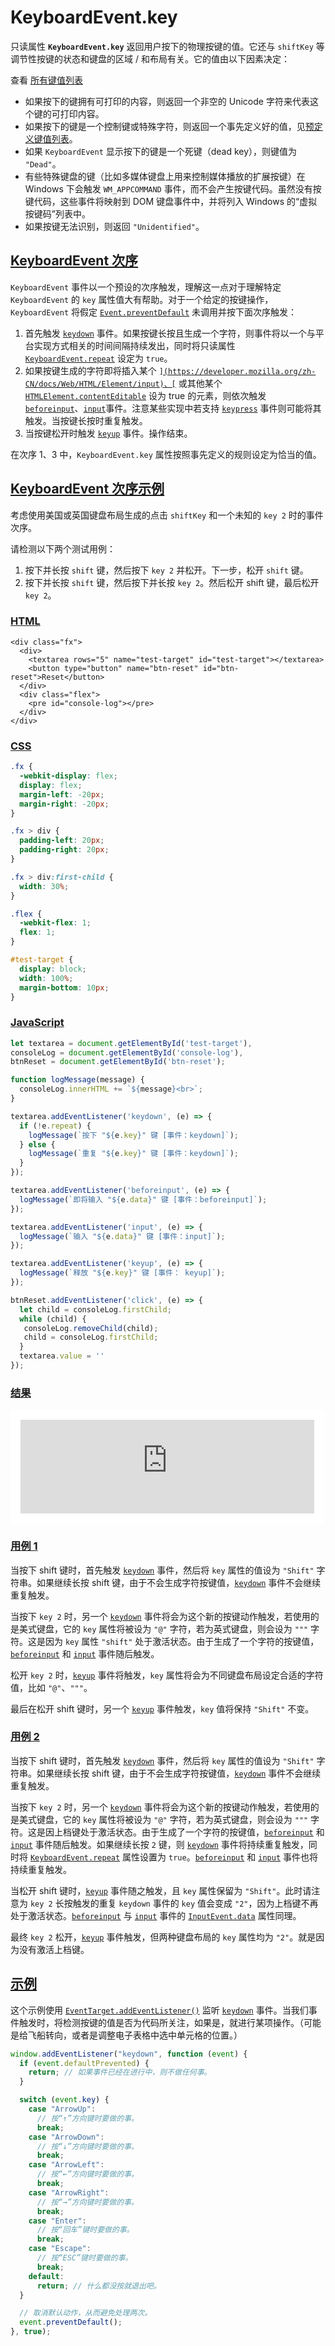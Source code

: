 # KeyboardEvent.key

只读属性 **`KeyboardEvent.key`** 返回用户按下的物理按键的值。它还与 `shiftKey` 等调节性按键的状态和键盘的区域 / 和布局有关。它的值由以下因素决定：

查看 [所有键值列表](https://developer.mozilla.org/zh-CN/docs/Web/API/UI_Events/Keyboard_event_key_values)

-   如果按下的键拥有可打印的内容，则返回一个非空的 Unicode 字符来代表这个键的可打印内容。
-   如果按下的键是一个控制键或特殊字符，则返回一个事先定义好的值，见[预定义键值列表](https://developer.mozilla.org/zh-CN/docs/Web/API/UI_Events/Keyboard_event_key_values)。
-   如果 `KeyboardEvent` 显示按下的键是一个死键（dead key），则键值为 `"Dead"`。
-   有些特殊键盘的键（比如多媒体键盘上用来控制媒体播放的扩展按键）在 Windows 下会触发 `WM_APPCOMMAND` 事件，而不会产生按键代码。虽然没有按键代码，这些事件将映射到 DOM 键盘事件中，并将列入 Windows 的“虚拟按键码”列表中。
-   如果按键无法识别，则返回 `"Unidentified"`。

## [KeyboardEvent 次序](https://developer.mozilla.org/zh-CN/docs/Web/API/KeyboardEvent/key#keyboardevent_次序)

`KeyboardEvent` 事件以一个预设的次序触发，理解这一点对于理解特定 `KeyboardEvent` 的 `key` 属性值大有帮助。对于一个给定的按键操作，`KeyboardEvent` 将假定 [`Event.preventDefault`](https://developer.mozilla.org/zh-CN/docs/Web/API/Event/preventDefault) 未调用并按下面次序触发：

1.  首先触发 [`keydown`](https://developer.mozilla.org/zh-CN/docs/Web/API/Element/keydown_event) 事件。如果按键长按且生成一个字符，则事件将以一个与平台实现方式相关的时间间隔持续发出，同时将只读属性 [`KeyboardEvent.repeat`](https://developer.mozilla.org/zh-CN/docs/Web/API/KeyboardEvent/repeat) 设定为 `true`。
2.  如果按键生成的字符即将插入某个 [``](https://developer.mozilla.org/zh-CN/docs/Web/HTML/Element/input)、[``](https://developer.mozilla.org/zh-CN/docs/Web/HTML/Element/textarea) 或其他某个 [`HTMLElement.contentEditable`](https://developer.mozilla.org/zh-CN/docs/Web/API/HTMLElement/contentEditable) 设为 true 的元素，则依次触发 [`beforeinput`](https://developer.mozilla.org/zh-CN/docs/Web/API/HTMLElement/beforeinput_event)、[`input`](https://developer.mozilla.org/zh-CN/docs/Web/API/HTMLElement/input_event)事件。注意某些实现中若支持 [`keypress`](https://developer.mozilla.org/zh-CN/docs/Web/API/Element/keypress_event) 事件则可能将其触发。当按键长按时重复触发。
3.  当按键松开时触发 [`keyup`](https://developer.mozilla.org/zh-CN/docs/Web/API/Element/keyup_event) 事件。操作结束。

在次序 1、3 中，`KeyboardEvent.key` 属性按照事先定义的规则设定为恰当的值。

## [KeyboardEvent 次序示例](https://developer.mozilla.org/zh-CN/docs/Web/API/KeyboardEvent/key#keyboardevent_次序示例)

考虑使用美国或英国键盘布局生成的点击 `shiftKey` 和一个未知的 `key 2` 时的事件次序。

请检测以下两个测试用例：

1.  按下并长按 `shift` 键，然后按下 `key 2` 并松开。下一步，松开 `shift` 键。
2.  按下并长按 `shift` 键，然后按下并长按 `key 2`。然后松开 shift 键，最后松开 `key 2`。

### [HTML](https://developer.mozilla.org/zh-CN/docs/Web/API/KeyboardEvent/key#html)

```
<div class="fx">
  <div>
    <textarea rows="5" name="test-target" id="test-target"></textarea>
    <button type="button" name="btn-reset" id="btn-reset">Reset</button>
  </div>
  <div class="flex">
    <pre id="console-log"></pre>
  </div>
</div>
```

### [CSS](https://developer.mozilla.org/zh-CN/docs/Web/API/KeyboardEvent/key#css)

```css
.fx {
  -webkit-display: flex;
  display: flex;
  margin-left: -20px;
  margin-right: -20px;
}

.fx > div {
  padding-left: 20px;
  padding-right: 20px;
}

.fx > div:first-child {
  width: 30%;
}

.flex {
  -webkit-flex: 1;
  flex: 1;
}

#test-target {
  display: block;
  width: 100%;
  margin-bottom: 10px;
}
```

### [JavaScript](https://developer.mozilla.org/zh-CN/docs/Web/API/KeyboardEvent/key#javascript)

```js
let textarea = document.getElementById('test-target'),
consoleLog = document.getElementById('console-log'),
btnReset = document.getElementById('btn-reset');

function logMessage(message) {
  consoleLog.innerHTML += `${message}<br>`;
}

textarea.addEventListener('keydown', (e) => {
  if (!e.repeat) {
    logMessage(`按下 "${e.key}" 键 [事件：keydown]`);
  } else {
    logMessage(`重复 "${e.key}" 键 [事件：keydown]`);
  }
});

textarea.addEventListener('beforeinput', (e) => {
  logMessage(`即将输入 "${e.data}" 键 [事件：beforeinput]`);
});

textarea.addEventListener('input', (e) => {
  logMessage(`输入 "${e.data}" 键 [事件：input]`);
});

textarea.addEventListener('keyup', (e) => {
  logMessage(`释放 "${e.key}" 键 [事件： keyup]`);
});

btnReset.addEventListener('click', (e) => {
  let child = consoleLog.firstChild;
  while (child) {
   consoleLog.removeChild(child);
   child = consoleLog.firstChild;
  }
  textarea.value = ''
});
```

### [结果](https://developer.mozilla.org/zh-CN/docs/Web/API/KeyboardEvent/key#结果)

<iframe class="sample-code-frame" title="KeyboardEvent 次序示例 sample" id="frame_keyboardevent_次序示例" src="https://live-samples.mdn.mozilla.net/zh-CN/docs/Web/API/KeyboardEvent/key/_sample_.keyboardevent_%E6%AC%A1%E5%BA%8F%E7%A4%BA%E4%BE%8B.html" loading="lazy" style="box-sizing: content-box; border: 1px solid var(--border-primary); max-width: 100%; width: calc((100% - 2rem) - 2px); background: rgb(255, 255, 255); border-radius: var(--elem-radius); padding: 1rem;"></iframe>

### [用例 1](https://developer.mozilla.org/zh-CN/docs/Web/API/KeyboardEvent/key#用例_1)

当按下 shift 键时，首先触发 [`keydown`](https://developer.mozilla.org/zh-CN/docs/Web/API/Element/keydown_event) 事件，然后将 `key` 属性的值设为 `"Shift"` 字符串。如果继续长按 shift 键，由于不会生成字符按键值，[`keydown`](https://developer.mozilla.org/zh-CN/docs/Web/API/Element/keydown_event) 事件不会继续重复触发。

当按下 `key 2` 时，另一个 [`keydown`](https://developer.mozilla.org/zh-CN/docs/Web/API/Element/keydown_event) 事件将会为这个新的按键动作触发，若使用的是美式键盘，它的 `key` 属性将被设为 `"@"` 字符，若为英式键盘，则会设为 `"""` 字符。这是因为 `key` 属性 `"shift"` 处于激活状态。由于生成了一个字符的按键值，[`beforeinput`](https://developer.mozilla.org/zh-CN/docs/Web/API/HTMLElement/beforeinput_event) 和 [`input`](https://developer.mozilla.org/zh-CN/docs/Web/API/HTMLElement/input_event) 事件随后触发。

松开 `key 2` 时，[`keyup`](https://developer.mozilla.org/zh-CN/docs/Web/API/Element/keyup_event) 事件将触发，`key` 属性将会为不同键盘布局设定合适的字符值，比如 `"@"`、`"""`。

最后在松开 shift 键时，另一个 [`keyup`](https://developer.mozilla.org/zh-CN/docs/Web/API/Element/keyup_event) 事件触发，`key` 值将保持 `"Shift"` 不变。

### [用例 2](https://developer.mozilla.org/zh-CN/docs/Web/API/KeyboardEvent/key#用例_2)

当按下 shift 键时，首先触发 [`keydown`](https://developer.mozilla.org/zh-CN/docs/Web/API/Element/keydown_event) 事件，然后将 `key` 属性的值设为 `"Shift"` 字符串。如果继续长按 shift 键，由于不会生成字符按键值，[`keydown`](https://developer.mozilla.org/zh-CN/docs/Web/API/Element/keydown_event) 事件不会继续重复触发。

当按下 `key 2` 时，另一个 [`keydown`](https://developer.mozilla.org/zh-CN/docs/Web/API/Element/keydown_event) 事件将会为这个新的按键动作触发，若使用的是美式键盘，它的 `key` 属性将被设为 `"@"` 字符，若为英式键盘，则会设为 `"""` 字符。这是因上档键处于激活状态。由于生成了一个字符的按键值，[`beforeinput`](https://developer.mozilla.org/zh-CN/docs/Web/API/HTMLElement/beforeinput_event) 和 [`input`](https://developer.mozilla.org/zh-CN/docs/Web/API/HTMLElement/input_event) 事件随后触发。如果继续长按 `2` 键，则 [`keydown`](https://developer.mozilla.org/zh-CN/docs/Web/API/Element/keydown_event) 事件将持续重复触发，同时将 [`KeyboardEvent.repeat`](https://developer.mozilla.org/zh-CN/docs/Web/API/KeyboardEvent/repeat) 属性设置为 `true`。[`beforeinput`](https://developer.mozilla.org/zh-CN/docs/Web/API/HTMLElement/beforeinput_event) 和 [`input`](https://developer.mozilla.org/zh-CN/docs/Web/API/HTMLElement/input_event) 事件也将持续重复触发。

当松开 shift 键时，[`keyup`](https://developer.mozilla.org/zh-CN/docs/Web/API/Element/keyup_event) 事件随之触发，且 `key` 属性保留为 `"Shift"`。此时请注意为 `key 2` 长按触发的重复 `keydown` 事件的 `key` 值会变成 `"2"`，因为上档键不再处于激活状态。[`beforeinput`](https://developer.mozilla.org/zh-CN/docs/Web/API/HTMLElement/beforeinput_event) 与 [`input`](https://developer.mozilla.org/zh-CN/docs/Web/API/HTMLElement/input_event) 事件的 [`InputEvent.data`](https://developer.mozilla.org/zh-CN/docs/Web/API/InputEvent/data) 属性同理。

最终 `key 2` 松开，[`keyup`](https://developer.mozilla.org/zh-CN/docs/Web/API/Element/keyup_event) 事件触发，但两种键盘布局的 `key` 属性均为 `"2"`。就是因为没有激活上档键。

## [示例](https://developer.mozilla.org/zh-CN/docs/Web/API/KeyboardEvent/key#示例)

这个示例使用 [`EventTarget.addEventListener()`](https://developer.mozilla.org/zh-CN/docs/Web/API/EventTarget/addEventListener) 监听 [`keydown`](https://developer.mozilla.org/zh-CN/docs/Web/API/Element/keydown_event) 事件。当我们事件触发时，将检测按键的值是否为代码所关注，如果是，就进行某项操作。（可能是给飞船转向，或者是调整电子表格中选中单元格的位置。）

```js
window.addEventListener("keydown", function (event) {
  if (event.defaultPrevented) {
    return; // 如果事件已经在进行中，则不做任何事。
  }

  switch (event.key) {
    case "ArrowUp":
      // 按“↑”方向键时要做的事。
      break;
    case "ArrowDown":
      // 按“↓”方向键时要做的事。
      break;
    case "ArrowLeft":
      // 按“←”方向键时要做的事。
      break;
    case "ArrowRight":
      // 按“→”方向键时要做的事。
      break;
    case "Enter":
      // 按“回车”键时要做的事。
      break;
    case "Escape":
      // 按“ESC”键时要做的事。
      break;
    default:
      return; // 什么都没按就退出吧。
  }

  // 取消默认动作，从而避免处理两次。
  event.preventDefault();
}, true);
```
